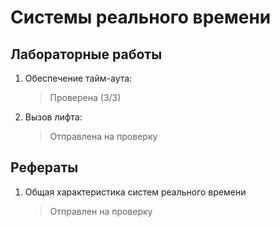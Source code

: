 # Системы реального времени

## Лабораторные работы
1. Обеспечение тайм-аута:
    > Проверена (3/3)
2. Вызов лифта:
    > Отправлена на проверку

## Рефераты
1. Общая характеристика систем реального времени
    > Отправлен на проверку
